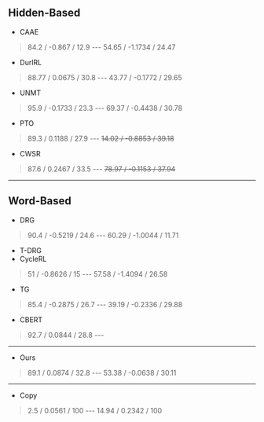 ## **Hidden-Based**
- CAAE
> 84.2 / -0.867 / 12.9 --- 54.65 / -1.1734 / 24.47
- DurlRL
> 88.77 / 0.0675 / 30.8 --- 43.77 / -0.1772 / 29.65
- UNMT
> 95.9 / -0.1733 / 23.3 --- 69.37 / -0.4438 / 30.78
- PTO
> 89.3 / 0.1188 / 27.9 --- ~~14.02 / -0.8853 / 39.18~~
- CWSR
> 87.6 / 0.2467 / 33.5 --- ~~78.97 / -0.1153 / 37.94~~
---
## **Word-Based**
- DRG
> 90.4 / -0.5219 / 24.6 --- 60.29 / -1.0044 / 11.71
- T-DRG
- CycleRL
> 51 / -0.8626 / 15 --- 57.58 / -1.4094 / 26.58
- TG
> 85.4 / -0.2875 / 26.7 --- 39.19 / -0.2336 / 29.88
- CBERT
> 92.7 / 0.0844 / 28.8 ---
---
- Ours
> 89.1 / 0.0874 / 32.8 --- 53.38 / -0.0638 / 30.11
---
- Copy
> 2.5 / 0.0561 / 100 --- 14.94 / 0.2342 / 100

